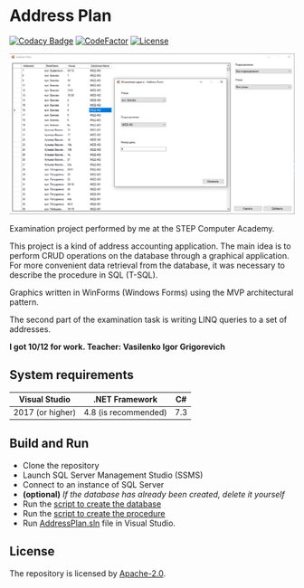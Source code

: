 # Address Plan

[//]: # (Badges)

[![Codacy Badge](https://api.codacy.com/project/badge/Grade/57265e99afa048e89f4a990cc2b779fa)](https://www.codacy.com/manual/liannoi/exam-adonet?utm_source=github.com&amp;utm_medium=referral&amp;utm_content=liannoi/exam-adonet&amp;utm_campaign=Badge_Grade)
[![CodeFactor](https://www.codefactor.io/repository/github/liannoi/exam-adonet/badge)](https://www.codefactor.io/repository/github/liannoi/exam-adonet)
[![License](https://img.shields.io/badge/License-Apache%202.0-blue.svg)](https://github.com/liannoi/exam-adonet/blob/master/LICENSE)

[//]: # (Snapshot of the program)

![](https://github.com/liannoi/exam-adonet/blob/master/snapshot.png)

[//]: # (Short description)

Examination project performed by me at the STEP Computer Academy.

This project is a kind of address accounting application. The main idea is to
perform CRUD operations on the database through a graphical application. For
more convenient data retrieval from the database, it was necessary to describe
the procedure in SQL (T-SQL).

Graphics written in WinForms (Windows Forms) using the MVP architectural
pattern.

The second part of the examination task is writing LINQ queries to a set of
addresses.

**I got 10/12 for work. Teacher: Vasilenko Igor Grigorevich**

[//]: # (Paragraphs)

## System requirements

| Visual Studio    | .NET Framework         | C#  |
|------------------|------------------------|-----|
| 2017 (or higher) | 4.8 (is recommended)   | 7.3 |

## Build and Run

- Сlone the repository
- Launch SQL Server Management Studio (SSMS)
- Connect to an instance of SQL Server
- **(optional)** *If the database has already been created, delete it yourself*
- Run the [script to create the database](https://github.com/liannoi/exam-adonet/blob/master/db/script-to-create.sql)
- Run the [script to create the procedure](https://github.com/liannoi/exam-adonet/blob/master/db/procedure.sql)
- Run [AddressPlan.sln](https://github.com/liannoi/exam-adonet/blob/master/src/AddressPlan.sln) file in Visual Studio.

## License

The repository is licensed by [Apache-2.0](https://github.com/liannoi/exam-adonet/blob/master/LICENSE).
